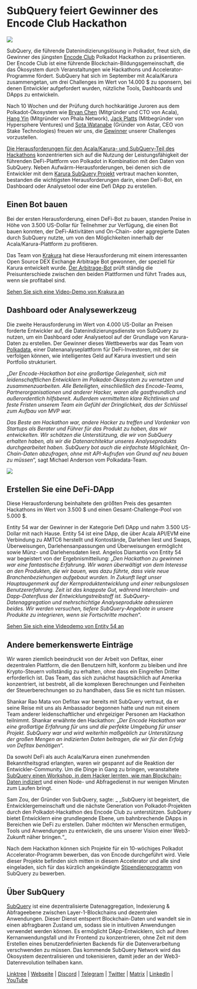 # SubQuery feiert Gewinner des Encode Club Hackathon

![](https://miro.medium.com/max/1400/1*KSv8qczywRPCEvWXeYiDNA.png)

SubQuery, die führende Datenindizierungslösung in Polkadot, freut sich, die Gewinner des jüngsten [Encode Club](https://www.encode.club/) Polkadot Hackathon zu präsentieren. Der Encode Club ist eine führende Blockchain-Bildungsgemeinschaft, die das Ökosystem durch Veranstaltungen wie Hackathons und Accelerator-Programme fördert. SubQuery hat sich im September mit Acala/Karura zusammengetan, um drei Challenges im Wert von 14.000 $ zu sponsern, bei denen Entwickler aufgefordert wurden, nützliche Tools, Dashboards und DApps zu entwickeln.

Nach 10 Wochen und der Prüfung durch hochkarätige Juroren aus dem Polkadot-Ökosystem wie [Bryan Chen](https://twitter.com/XiliangChen) (Mitgründer und CTO von Acala), [Hang Yin](https://twitter.com/bgmshana) (Mitgründer von Phala Network), [Jack Platts](https://twitter.com/jackbplatts) (Mitbegründer von Hypersphere Ventures) und [Sota Watanabe](https://twitter.com/WatanabeSota) (Gründer von Astar, CEO von Stake Technologies) freuen wir uns, die [Gewinner](https://medium.com/encode-club/polkadot-hack-finale-prizewinners-and-summary-931627c64d9) unserer Challenges vorzustellen.

[Die Herausforderungen für den Acala/Karura- und SubQuery-Teil des Hackathons](https://medium.com/encode-club/polkadot-hack-challenges-7cfeba1a4c0e) konzentrierten sich auf die Nutzung der Leistungsfähigkeit der führenden DeFi-Plattform von Polkadot in Kombination mit den Daten von SubQuery. Neben Aufwärm-Herausforderungen, bei denen sich die Entwickler mit dem [Karura SubQuery Projekt](https://explorer.subquery.network/subquery/AcalaNetwork/karura) vertraut machen konnten, bestanden die wichtigsten Herausforderungen darin, einen DeFi-Bot, ein Dashboard oder Analysetool oder eine Defi DApp zu erstellen.

## Einen Bot bauen

Bei der ersten Herausforderung, einen DeFi-Bot zu bauen, standen Preise in Höhe von 3.500 US-Dollar für Teilnehmer zur Verfügung, die einen Bot bauen konnten, der DeFi-Aktivitäten und On-Chain- oder aggregierte Daten durch SubQuery nutzte, um von den Möglichkeiten innerhalb der Acala/Karura-Plattform zu profitieren.

Das Team von [Krakura](https://github.com/houtenbos/krakura-bot) hat diese Herausforderung mit einem interessanten Open Source DEX Exchange Arbitrage Bot gewonnen, der speziell für Karura entwickelt wurde. [Der Arbitrage-Bot](https://github.com/houtenbos/krakura-bot) prüft ständig die Preisunterschiede zwischen den beiden Plattformen und führt Trades aus, wenn sie profitabel sind.

[Sehen Sie sich eine Video-Demo von Krakura an](https://youtu.be/G7TNTzMDijU)

## Dashboard oder Analysewerkzeug

Die zweite Herausforderung im Wert von 4.000 US-Dollar an Preisen forderte Entwickler auf, die Datenindizierungsdienste von SubQuery zu nutzen, um ein Dashboard oder Analysetool auf der Grundlage von Karura-Daten zu erstellen. Der Gewinner dieses Wettbewerbs war das Team von [Polkadata](https://www.polkadata.xyz/), einer Datenanalyseplattform für DeFi-Investoren, mit der sie verfolgen können, wie intelligentes Geld auf Karura investiert und sein Portfolio strukturiert.

„_Der Encode-Hackathon bot eine großartige Gelegenheit, sich mit leidenschaftlichen Entwicklern im Polkadot-Ökosystem zu vernetzen und zusammenzuarbeiten. Alle Beteiligten, einschließlich des Encode-Teams, Partnerorganisationen und anderer Hacker, waren alle gastfreundlich und außerordentlich hilfsbereit. Außerdem vermittelten klare Richtlinien und feste Fristen unserem Team ein Gefühl der Dringlichkeit, das der Schlüssel zum Aufbau von MVP war._

_Das Beste am Hackathon war, andere Hacker zu treffen und Vordenker von Startups als Berater und Führer für das Produkt zu haben, das wir entwickelten. Wir schätzen die Unterstützung, die wir von SubQuery erhalten haben, als wir die Datenarchitektur unseres Analyseprodukts durchgearbeitet haben. SubQuery bot auch die einfachste Möglichkeit, On-Chain-Daten abzufragen, ohne mit API-Aufrufen von Grund auf neu bauen zu müssen_“, sagt Michael Anderson vom Polkadata-Team.

![](https://miro.medium.com/max/1400/0*o01LCEIOu-FyUOWx)

## Erstellen Sie eine DeFi-DApp

Diese Herausforderung beinhaltete den größten Preis des gesamten Hackathons im Wert von 3.500 $ und einen Gesamt-Challenge-Pool von 5.000 $.

Entity 54 war der Gewinner in der Kategorie Defi DApp und nahm 3.500 US-Dollar mit nach Hause. Entity 54 ist eine DApp, die über Acala API/EVM eine Verbindung zu AMTC6 herstellt und Kontostände, Darlehen liest und Swaps, Überweisungen, Darlehensanpassungen und Überweisungen ermöglicht sowie Münz- und Darlehensdaten liest. Angelos Diamantis von Entity 54 war begeistert von der Ergebnismitteilung: „_Den Hackathon zu gewinnen war eine fantastische Erfahrung. Wir waren überwältigt von dem Interesse an den Produkten, die wir bauen, was dazu führte, dass viele neue Branchenbeziehungen aufgebaut wurden. In Zukunft liegt unser Hauptaugenmerk auf der Kernproduktentwicklung und einer reibungslosen Benutzererfahrung. Zeit ist das knappste Gut, während Interchain- und Dapp-Datenfluss der Entwicklungstreibstoff ist. SubQuery-Datenaggregation und mehrschichtige Analyseprodukte adressieren beides. Wir werden versuchen, tiefere SubQuery-Angebote in unsere Produkte zu integrieren, wenn sie Fortschritte machen_“.

[Sehen Sie sich eine Videodemo von Entity 54 an](https://youtu.be/fU1BRVOtx2o)

## Andere bemerkenswerte Einträge

Wir waren ziemlich beeindruckt von der Arbeit von Defitax, einer dezentralen Plattform, die den Benutzern hilft, konform zu bleiben und ihre Krypto-Steuern vollständig zu erhalten, ohne dass ein Eingreifen Dritter erforderlich ist. Das Team, das sich zunächst hauptsächlich auf Amerika konzentriert, ist bestrebt, all die komplexen Berechnungen und Feinheiten der Steuerberechnungen so zu handhaben, dass Sie es nicht tun müssen.

Shankar Rao Mata von Defitax war bereits mit SubQuery vertraut, da er seine Reise mit uns als Ambassador begonnen hatte und nun mit einem Team anderer leidenschaftlicher und ehrgeiziger Personen am Hackathon teilnimmt. Shankar erwähnte den Hackathon: „_Der Encode Hackathon war eine großartige Erfahrung für uns und die perfekte Umgebung für unser Projekt. SubQuery war und wird weiterhin maßgeblich zur Unterstützung der großen Mengen an indizierten Daten beitragen, die wir für den Erfolg von Defitax benötigen_“.

Da sowohl DeFi als auch Acala/Karura einen zunehmenden Bekanntheitsgrad erlangten, waren wir gespannt auf die Reaktion der Entwickler-Community. Um die Dinge in Gang zu bringen, veranstaltete [SubQuery einen Workshop, in dem Hacker lernten, wie man Blockchain-Daten indiziert](https://www.youtube.com/watch?v=QUtWC_LZM8Q) und einen Node- und Abfragedienst in nur wenigen Minuten zum Laufen bringt.

Sam Zou, der Gründer von SubQuery, sagte: _ „SubQuery ist begeistert, die Entwicklergemeinschaft und die nächste Generation von Polkadot-Projekten durch den Polkadot-Hackathon des Encode Club zu unterstützen. SubQuery bietet Entwicklern eine grundlegende Ebene, um bahnbrechende DApps in Bereichen wie DeFi zu erstellen. Daher möchten wir Menschen ermutigen, Tools und Anwendungen zu entwickeln, die uns unserer Vision einer Web3-Zukunft näher bringen.“_

Nach dem Hackathon können sich Projekte für ein 10-wöchiges Polkadot Accelerator-Programm bewerben, das von Encode durchgeführt wird. Viele dieser Projekte befinden sich mitten in diesem Accelerator und alle sind eingeladen, sich für das kürzlich angekündigte [Stipendienprogramm](https://subquery.network/grants) von SubQuery zu bewerben.

## Über SubQuery

[SubQuery](https://subquery.network/) ist eine dezentralisierte Datenaggregation, Indexierung & Abfrageebene zwischen Layer-1-Blockchains und dezentralen Anwendungen. Dieser Dienst entsperrt Blockchain-Daten und wandelt sie in einen abfragbaren Zustand um, sodass sie in intuitiven Anwendungen verwendet werden können. Es ermöglicht DApp-Entwicklern, sich auf ihren Kernanwendungsfall und ihr Frontend zu konzentrieren, ohne Zeit mit dem Erstellen eines benutzerdefinierten Backends für die Datenverarbeitung verschwenden zu müssen. Das kommende SubQuery Network wird das Ökosystem dezentralisieren und tokenisieren, damit jeder an der Web3-Datenrevolution teilhaben kann.

[Linktree](https://linktr.ee/subquerynetwork) | [Webseite](https://subquery.network/) | [Discord](https://discord.com/invite/78zg8aBSMG) | [Telegram](https://t.me/subquerynetwork) | [Twitter](https://twitter.com/subquerynetwork) | [Matrix](https://matrix.to/#/#subquery:matrix.org) | [LinkedIn](https://www.linkedin.com/company/subquery) | [YouTube](https://www.youtube.com/channel/UCi1a6NUUjegcLHDFLr7CqLw)
